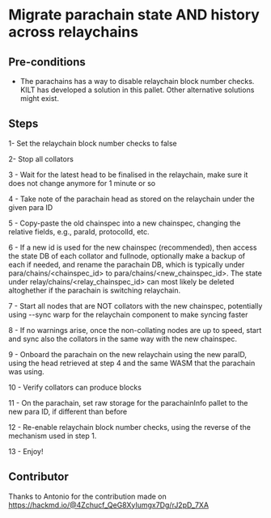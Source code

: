 # Migrate parachain state AND history across relaychains
## Pre-conditions

* The parachains has a way to disable relaychain block number checks. KILT has developed a solution in this pallet. Other alternative solutions might exist.

## Steps
1- Set the relaychain block number checks to false

2- Stop all collators

3 - Wait for the latest head to be finalised in the relaychain, make sure it does not change anymore for 1 minute or so

4 - Take note of the parachain head as stored on the relaychain under the given para ID

5 - Copy-paste the old chainspec into a new chainspec, changing the relative fields, e.g., paraId, protocolId, etc.

6 - If a new id is used for the new chainspec (recommended), then access the state DB of each collator and fullnode, optionally make a backup of each if needed, and rename the parachain DB, which is typically under para/chains/<chainspec_id> to para/chains/<new_chainspec_id>. The state under relay/chains/<relay_chainspec_id> can most likely be deleted altoghether if the parachain is switching relaychain.

7 - Start all nodes that are NOT collators with the new chainspec, potentially using --sync warp for the relaychain component to make syncing faster

8 - If no warnings arise, once the non-collating nodes are up to speed, start and sync also the collators in the same way with the new chainspec.

9 - Onboard the parachain on the new relaychain using the new paraID, using the head retrieved at step 4 and the same WASM that the parachain was using.

10 - Verify collators can produce blocks

11 - On the parachain, set raw storage for the parachainInfo pallet to the new para ID, if different than before

12 - Re-enable relaychain block number checks, using the reverse of the mechanism used in step 1.

13 - Enjoy!

## Contributor
Thanks to Antonio for the contribution made on https://hackmd.io/@4Zchucf_QeG8XyIumgx7Dg/rJ2pD_7XA

